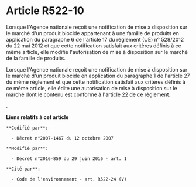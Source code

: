 # Article R522-10

Lorsque l'Agence nationale reçoit une notification de mise à disposition sur le marché d'un produit biocide appartenant à une
famille de produits en application du paragraphe 6 de l'article 17 du règlement (UE) n° 528/2012 du 22 mai 2012 et que cette
notification satisfait aux critères définis à ce même article, elle modifie l'autorisation de mise à disposition sur le
marché de la famille de produits.

Lorsque l'Agence nationale reçoit une notification de mise à disposition sur le marché d'un produit biocide en application du
paragraphe 1 de l'article 27 du même règlement et que cette notification satisfait aux critères définis à ce même article,
elle édite une autorisation de mise à disposition sur le marché dont le contenu est conforme à l'article 22 de ce règlement.

.

**Liens relatifs à cet article**

	**Codifié par**:

	  - Décret n°2007-1467 du 12 octobre 2007

	**Modifié par**:

	  - Décret n°2016-859 du 29 juin 2016 - art. 1

	**Cité par**:

	  - Code de l'environnement - art. R522-24 (V)
